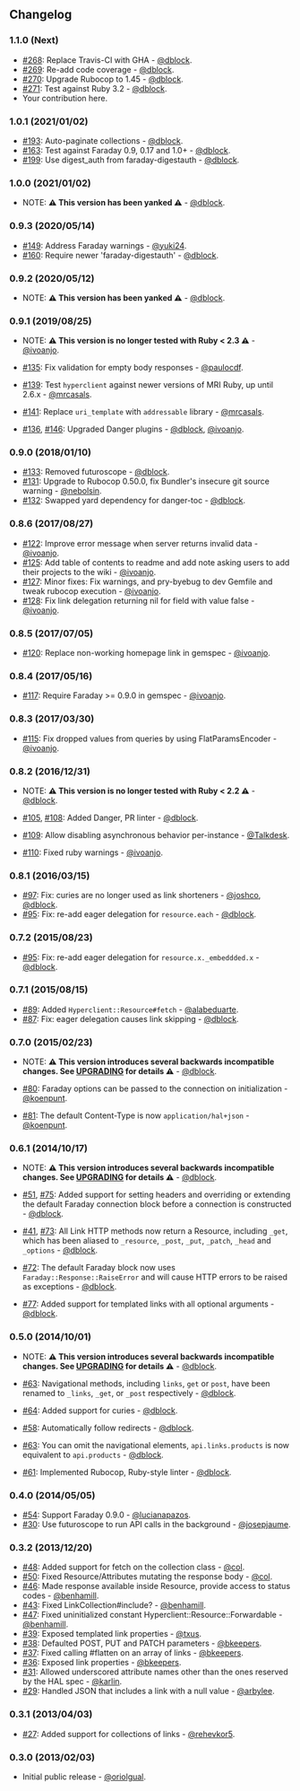 ## Changelog

### 1.1.0 (Next)

* [#268](https://github.com/codegram/hyperclient/pull/268): Replace Travis-CI with GHA - [@dblock](https://github.com/dblock).
* [#269](https://github.com/codegram/hyperclient/pull/269): Re-add code coverage - [@dblock](https://github.com/dblock).
* [#270](https://github.com/codegram/hyperclient/pull/270): Upgrade Rubocop to 1.45 - [@dblock](https://github.com/dblock).
* [#271](https://github.com/codegram/hyperclient/pull/271): Test against Ruby 3.2 - [@dblock](https://github.com/dblock).
* Your contribution here.

### 1.0.1 (2021/01/02)

* [#193](https://github.com/codegram/hyperclient/pull/193): Auto-paginate collections - [@dblock](https://github.com/dblock).
* [#163](https://github.com/codegram/hyperclient/pull/163): Test against Faraday 0.9, 0.17 and 1.0+ - [@dblock](https://github.com/dblock).
* [#199](https://github.com/codegram/hyperclient/pull/199): Use digest_auth from faraday-digestauth - [@dblock](https://github.com/dblock).

### 1.0.0 (2021/01/02)

* NOTE: **⚠ This version has been yanked ⚠** - [@dblock](https://github.com/dblock).

### 0.9.3 (2020/05/14)

* [#149](https://github.com/codegram/hyperclient/pull/149): Address Faraday warnings - [@yuki24](https://github.com/yuki24).
* [#160](https://github.com/codegram/hyperclient/pull/160): Require newer 'faraday-digestauth' - [@dblock](https://github.com/dblock).

### 0.9.2 (2020/05/12)

* NOTE: **⚠ This version has been yanked ⚠** - [@dblock](https://github.com/dblock).

### 0.9.1 (2019/08/25)

* NOTE: **⚠ This version is no longer tested with Ruby < 2.3 ⚠** - [@ivoanjo](https://github.com/ivoanjo).

* [#135](https://github.com/codegram/hyperclient/pull/135): Fix validation for empty body responses - [@paulocdf](https://github.com/paulocdf).
* [#139](https://github.com/codegram/hyperclient/pull/139): Test `hyperclient` against newer versions of MRI Ruby, up until 2.6.x - [@mrcasals](https://github.com/mrcasals).
* [#141](https://github.com/codegram/hyperclient/pull/141): Replace `uri_template` with `addressable` library - [@mrcasals](https://github.com/mrcasals).
* [#136](https://github.com/codegram/hyperclient/pull/136), [#146](https://github.com/codegram/hyperclient/pull/146): Upgraded Danger plugins - [@dblock](https://github.com/dblock), [@ivoanjo](https://github.com/ivoanjo).

### 0.9.0 (2018/01/10)

* [#133](https://github.com/codegram/hyperclient/pull/133): Removed futuroscope - [@dblock](https://github.com/dblock).
* [#131](https://github.com/codegram/hyperclient/pull/131): Upgrade to Rubocop 0.50.0, fix Bundler's insecure git source warning - [@nebolsin](https://github.com/nebolsin).
* [#132](https://github.com/codegram/hyperclient/pull/132): Swapped yard dependency for danger-toc - [@dblock](https://github.com/dblock).

### 0.8.6 (2017/08/27)

* [#122](https://github.com/codegram/hyperclient/pull/122): Improve error message when server returns invalid data - [@ivoanjo](https://github.com/ivoanjo).
* [#125](https://github.com/codegram/hyperclient/pull/125): Add table of contents to readme and add note asking users to add their projects to the wiki - [@ivoanjo](https://github.com/ivoanjo).
* [#127](https://github.com/codegram/hyperclient/pull/127): Minor fixes: Fix warnings, and pry-byebug to dev Gemfile and tweak rubocop execution - [@ivoanjo](https://github.com/ivoanjo).
* [#128](https://github.com/codegram/hyperclient/pull/128): Fix link delegation returning nil for field with value false - [@ivoanjo](https://github.com/ivoanjo).

### 0.8.5 (2017/07/05)

* [#120](https://github.com/codegram/hyperclient/pull/120): Replace non-working homepage link in gemspec - [@ivoanjo](https://github.com/ivoanjo).

### 0.8.4 (2017/05/16)

* [#117](https://github.com/codegram/hyperclient/issues/117): Require Faraday >= 0.9.0 in gemspec - [@ivoanjo](https://github.com/ivoanjo).

### 0.8.3 (2017/03/30)

* [#115](https://github.com/codegram/hyperclient/pull/115): Fix dropped values from queries by using FlatParamsEncoder - [@ivoanjo](https://github.com/ivoanjo).

### 0.8.2 (2016/12/31)

* NOTE: **⚠ This version is no longer tested with Ruby < 2.2 ⚠** - [@dblock](https://github.com/dblock).

* [#105](https://github.com/codegram/hyperclient/pull/105), [#108](https://github.com/codegram/hyperclient/pull/108): Added Danger, PR linter - [@dblock](https://github.com/dblock).
* [#109](https://github.com/codegram/hyperclient/pull/109): Allow disabling asynchronous behavior per-instance - [@Talkdesk](https://github.com/Talkdesk).
* [#110](https://github.com/codegram/hyperclient/pull/110): Fixed ruby warnings - [@ivoanjo](https://github.com/ivoanjo).

### 0.8.1 (2016/03/15)

* [#97](https://github.com/codegram/hyperclient/issues/97): Fix: curies are no longer used as link shorteners - [@joshco](https://github.com/joshco), [@dblock](https://github.com/dblock).
* [#95](https://github.com/codegram/hyperclient/issues/95): Fix: re-add eager delegation for `resource.each` - [@dblock](https://github.com/dblock).

### 0.7.2 (2015/08/23)

* [#95](https://github.com/codegram/hyperclient/issues/95): Fix: re-add eager delegation for `resource.x._embeddded.x` - [@dblock](https://github.com/dblock).

### 0.7.1 (2015/08/15)

* [#89](https://github.com/codegram/hyperclient/issues/89): Added `Hyperclient::Resource#fetch` - [@alabeduarte](https://github.com/alabeduarte).
* [#87](https://github.com/codegram/hyperclient/pull/87): Fix: eager delegation causes link skipping - [@dblock](https://github.com/dblock).

### 0.7.0 (2015/02/23)

* NOTE: **⚠ This version introduces several backwards incompatible changes. See [UPGRADING](UPGRADING.md) for details ⚠** - [@dblock](https://github.com/dblock).

* [#80](https://github.com/codegram/hyperclient/pull/80): Faraday options can be passed to the connection on initialization - [@koenpunt](https://github.com/koenpunt).
* [#81](https://github.com/codegram/hyperclient/pull/81): The default Content-Type is now `application/hal+json` - [@koenpunt](https://github.com/koenpunt).

### 0.6.1 (2014/10/17)

* NOTE: **⚠ This version introduces several backwards incompatible changes. See [UPGRADING](UPGRADING.md) for details ⚠** - [@dblock](https://github.com/dblock).

* [#51](https://github.com/codegram/hyperclient/issues/51), [#75](https://github.com/codegram/hyperclient/pull/75): Added support for setting headers and overriding or extending the default Faraday connection block before a connection is constructed - [@dblock](https://github.com/dblock).
* [#41](https://github.com/codegram/hyperclient/issues/41), [#73](https://github.com/codegram/hyperclient/pull/73): All Link HTTP methods now return a Resource, including `_get`, which has been aliased to `_resource`, `_post`, `_put`, `_patch`, `_head` and `_options` - [@dblock](https://github.com/dblock).
* [#72](https://github.com/codegram/hyperclient/pull/72): The default Faraday block now uses `Faraday::Response::RaiseError` and will cause HTTP errors to be raised as exceptions - [@dblock](https://github.com/dblock).
* [#77](https://github.com/codegram/hyperclient/pull/77): Added support for templated links with all optional arguments - [@dblock](https://github.com/dblock).

### 0.5.0 (2014/10/01)

* NOTE: **⚠ This version introduces several backwards incompatible changes. See [UPGRADING](UPGRADING.md) for details ⚠** - [@dblock](https://github.com/dblock).

* [#63](https://github.com/codegram/hyperclient/pull/63): Navigational methods, including `links`, `get` or `post`, have been renamed to `_links`, `_get`, or `_post` respectively - [@dblock](https://github.com/dblock).
* [#64](https://github.com/codegram/hyperclient/issues/64): Added support for curies - [@dblock](https://github.com/dblock).
* [#58](https://github.com/codegram/hyperclient/issues/58): Automatically follow redirects - [@dblock](https://github.com/dblock).
* [#63](https://github.com/codegram/hyperclient/pull/63): You can omit the navigational elements, `api.links.products` is now equivalent to `api.products` - [@dblock](https://github.com/dblock).
* [#61](https://github.com/codegram/hyperclient/pull/61): Implemented Rubocop, Ruby-style linter - [@dblock](https://github.com/dblock).

### 0.4.0 (2014/05/05)

* [#54](https://github.com/codegram/hyperclient/pull/54): Support Faraday 0.9.0 - [@lucianapazos](https://github.com/lucianapazos).
* [#30](https://github.com/codegram/hyperclient/pull/30): Use futuroscope to run API calls in the background - [@josepjaume](https://github.com/josepjaume).

### 0.3.2 (2013/12/20)

* [#48](https://github.com/codegram/hyperclient/pull/48): Added support for fetch on the collection class - [@col](https://github.com/col).
* [#50](https://github.com/codegram/hyperclient/pull/50): Fixed Resource/Attributes mutating the response body - [@col](https://github.com/col).
* [#46](https://github.com/codegram/hyperclient/pull/46): Made response available inside Resource, provide access to status codes - [@benhamill](https://github.com/benhamill).
* [#43](https://github.com/codegram/hyperclient/pull/43): Fixed LinkCollection#include? - [@benhamill](https://github.com/benhamill).
* [#47](https://github.com/codegram/hyperclient/pull/47): Fixed uninitialized constant Hyperclient::Resource::Forwardable - [@benhamill](https://github.com/benhamill).
* [#39](https://github.com/codegram/hyperclient/pull/39): Exposed templated link properties - [@txus](https://github.com/txus).
* [#38](https://github.com/codegram/hyperclient/pull/38): Defaulted POST, PUT and PATCH parameters - [@bkeepers](https://github.com/bkeepers).
* [#37](https://github.com/codegram/hyperclient/pull/37): Fixed calling #flatten on an array of links - [@bkeepers](https://github.com/bkeepers).
* [#36](https://github.com/codegram/hyperclient/pull/36): Exposed link properties - [@bkeepers](https://github.com/bkeepers).
* [#31](https://github.com/codegram/hyperclient/pull/31): Allowed underscored attribute names other than the ones reserved by the HAL spec - [@karlin](https://github.com/karlin).
* [#29](https://github.com/codegram/hyperclient/pull/29): Handled JSON that includes a link with a null value - [@arbylee](https://github.com/arbylee).

### 0.3.1 (2013/04/03)

* [#27](https://github.com/codegram/hyperclient/pull/27): Added support for collections of links - [@rehevkor5](https://github.com/rehevkor5).

### 0.3.0 (2013/02/03)

* Initial public release - [@oriolgual](https://github.com/oriolgual).
